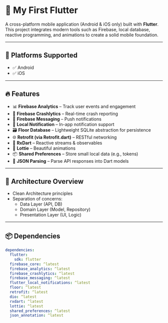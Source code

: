 # 🚀 My First Flutter

A cross-platform mobile application (Android & iOS only) built with **Flutter**. This project integrates modern tools such as Firebase, local database, reactive programming, and animations to create a solid mobile foundation.

---

## 📱 Platforms Supported

- ✅ Android
- ✅ iOS

---

## 🔥 Features

- 📊 **Firebase Analytics** – Track user events and engagement
- 🐞 **Firebase Crashlytics** – Real-time crash reporting
- 📩 **Firebase Messaging** – Push notifications
- 🔔 **Local Notification** – In-app notification support
- 🗃 **Floor Database** – Lightweight SQLite abstraction for persistence
- 🌐 **Retrofit (via Retrofit.dart)** – RESTful networking
- 🔁 **RxDart** – Reactive streams & observables
- 🎉 **Lottie** – Beautiful animations
- 📦 **Shared Preferences** – Store small local data (e.g., tokens)
- 📄 **JSON Parsing** – Parse API responses into Dart models

---

## 🧱 Architecture Overview

- Clean Architecture principles
- Separation of concerns:
  - Data Layer (API, DB)
  - Domain Layer (Model, Repository)
  - Presentation Layer (UI, Logic)

---

## 📦 Dependencies

```yaml
dependencies:
  flutter:
    sdk: flutter
  firebase_core: ^latest
  firebase_analytics: ^latest
  firebase_crashlytics: ^latest
  firebase_messaging: ^latest
  flutter_local_notifications: ^latest
  floor: ^latest
  retrofit: ^latest
  dio: ^latest
  rxdart: ^latest
  lottie: ^latest
  shared_preferences: ^latest
  json_annotation: ^latest
